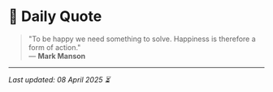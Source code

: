 # 📜 Daily Quote

> "To be happy we need something to solve. Happiness is therefore a form of action."  
> — **Mark Manson**

---

_Last updated: 08 April 2025 ⏳_
